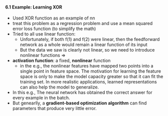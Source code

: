 #### 6.1 Example: Learning XOR
- Used XOR function as an example of nn
- treat this problem as a regression problem and use a mean squared error loss function (to simplify the math)
- Tried to all use linear function:
  - Unfortunately, if both f(1) and f(2) were linear, then the feedforward network as a whole would remain a linear function of its input
  - But the data we saw is clearly not linear, so we need to introduce nonlinear functions =>
- **activation function**: a fixed, **nonlinear** function
  - in the e.g., the nonlinear features have mapped two points into a single point in feature space. The motivation for learning the feature space is only to make the model capacity greater so that it can fit the training set. In more realistic applications, learned representations can also help the model to generalize.
- In this e.g., The neural network has obtained the correct answer for every example in the batch. 
- But genearlly, a **gradient-based optimization algorithm** can find parameters that produce very little error.
